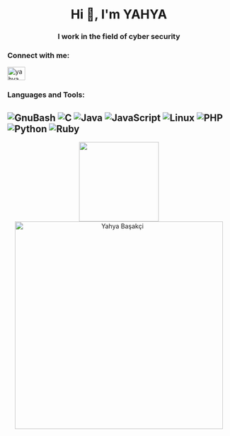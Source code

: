 <h1 align="center">Hi 👋, I'm YAHYA</h1>
<h3 align="center">I work in the field of cyber security</h3>

<h3 align="left">Connect with me:</h3>
<p align="left">
<a href="https://linkedin.com/in/yahya-başakçi-602903233/" target="blank"><img align="center" src="https://raw.githubusercontent.com/rahuldkjain/github-profile-readme-generator/master/src/images/icons/Social/linked-in-alt.svg" alt="yahya başakçi" height="30" width="40" /></a>
</p>

<h3 align="left">Languages and Tools:</h3>

![GnuBash](https://img.shields.io/badge/GNUBash-0000000.svg?style=for-the-badge&logo=GNUBash&logoColor=ffffff&labelColor=4eaa25)
![C](https://img.shields.io/badge/C-0000000.svg?style=for-the-badge&logo=C&logoColor=white&labelColor=a8b9cc)
![Java](https://img.shields.io/badge/JAVA-0000000.svg?style=for-the-badge&logoColor=white&labelColor=a8b9cc)
![JavaScript](https://img.shields.io/badge/JavaScript-0000000.svg?style=for-the-badge&logo=JavaScript&logoColor=white&labelColor=f7df1e)
![Linux](https://img.shields.io/badge/Linux-0000000.svg?style=for-the-badge&logo=Linux&logoColor=000000&labelColor=fcc624)
![PHP](https://img.shields.io/badge/PHP-0000000.svg?style=for-the-badge&logo=PHP&logoColor=ffffff&labelColor=777bb4)
![Python](https://img.shields.io/badge/Python-0000000.svg?style=for-the-badge&logo=Python&logoColor=ffffff&labelColor=3776ab)
![Ruby](https://img.shields.io/badge/Ruby-0000000.svg?style=for-the-badge&logo=Ruby&logoColor=ffffff&labelColor=cc342d)
-
<div align="center">
 <img height=180px src="https://github-readme-stats-bnqo.vercel.app/api?username=yahyabasakci&theme=gruvbox&show_icons=true" />
   <img src="https://github-profile-summary-cards.vercel.app/api/cards/profile-details?username=yahyabasakci&theme=gruvbox"  width="470" alt="Yahya Başakçi"/>
</div>
